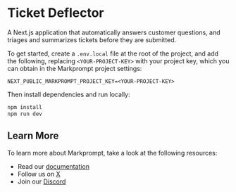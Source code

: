 # Ticket Deflector

A Next.js application that automatically answers customer questions, and triages and summarizes tickets before they are submitted.

To get started, create a `.env.local` file at the root of the project, and add the following, replacing `<YOUR-PROJECT-KEY>` with your project key, which you can obtain in the Markprompt project settings:

```
NEXT_PUBLIC_MARKPROMPT_PROJECT_KEY=<YOUR-PROJECT-KEY>
```

Then install dependencies and run locally:

```bash
npm install
npm run dev
```

## Learn More

To learn more about Markprompt, take a look at the following resources:

- Read our [documentation](https://markprompt.com/docs)
- Follow us on [X](https://x.com/markprompt)
- Join our [Discord](https://discord.gg/MBMh4apz6X)
